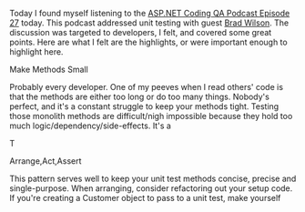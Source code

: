 <!--{Title:"Unit Testing & BDD Tip #27", PublishedOn:"2009-12-04T04:56:42", Intro:"Today I found myself listening to the ASP.NET Coding QA Podcast Episode 27 today. This podcast addre"} -->

<span>
  <p>Today I found myself listening to the <a href="http://www.codingqa.com/index.php?post_id=543842">ASP.NET Coding QA Podcast Episode 27</a> today. This podcast addressed unit testing with guest <a href="http://bradwilson.typepad.com/">Brad Wilson</a>. The discussion was targeted to developers, I felt, and covered some great points. Here are what I felt are the highlights, or were important enough to highlight here.</p>
  <p>Make Methods Small</p>
  <p>Probably every developer. One of my peeves when I read others' code is that the methods are either too long or do too many things. Nobody's perfect, and it's a constant struggle to keep your methods tight. Testing those monolith methods are difficult/nigh impossible because they hold too much logic/dependency/side-effects. It's a </p>
  <p>T</p>
  <p>Arrange,Act,Assert</p>
  <p>This pattern serves well to keep your unit test methods concise, precise and single-purpose. When arranging, consider refactoring out your setup code. If you're creating a Customer object to pass to a unit test, make yourself</p>
</span>